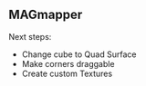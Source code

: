 ## MAGmapper

Next steps:

- Change cube to Quad Surface
- Make corners draggable
- Create custom Textures
